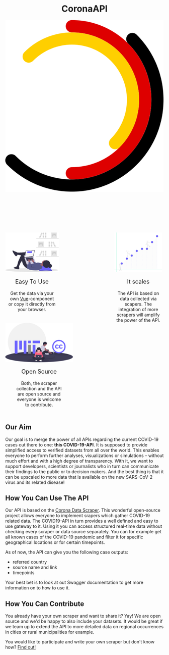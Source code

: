<div style="text-align:center">
  <h1>CoronaAPI</h1>
  <img src="./assets/Ringe.svg" alt="logo">
</div>

<div style="display:flex; margin-top:125px; margin-bottom:50px; flex-wrap: wrap; justify-content: space-between;">
  <div style="margin-right: 5px; display: flex; flex-direction: column; align-items: center;">
    <img src="./assets/easy.svg" alt="logo" height="125">
    <p style="font-size: 1.3em;">Easy To Use</p>
    <div style="width:150px; text-align: center;">Get the data via your own <a href=“https://vuejs.org“>Vue</a>-component or copy it directly from your browser.  </div>
  </div>
  <div style="margin-right: 5px; display: flex; flex-direction: column; align-items: center;">
    <img src="./assets/scalable.svg" alt="logo" height="125">
    <p style="font-size: 1.3em;">It scales</p>
    <div style="width:150px; text-align: center;">The API is based on data collected via scapers. The integration of more scrapers will amplify the power of the API. </div>
  </div>
  <div style="margin-right: 5px; display: flex; flex-direction: column; align-items: center;">
    <img src="./assets/open_source.svg" alt="logo" height="125">
    <p style="font-size: 1.3em;">Open Source</p>
    <div style="width:150px; text-align: center;"> Both, the scraper collection and the API are open source and everyone is welcome to contribute. </div>
  </div>
</div>

## Our Aim 
Our goal is to merge the power of all APIs regarding the current COVID-19 cases out there to one: **this COVID-19-API**. It is supposed to provide simplified access to verified datasets from all over the world. This enables everyone to perform further analyses, visualizations or simulations – without much effort and with a high degree of transparency. With it, we want to support developers, scientists or journalists who in turn can communicate their findings to the public or to decision makers. 
And the best thing is that it can be upscaled to more data that is available on the new SARS-CoV-2 virus and its related disease! 

## How You Can Use The API
Our API is based on the [Corona Data Scraper](https://coronadatascraper.com/#home). This wonderful open-source project allows everyone to implement srapers which gather COVID-19 related data. The COVID19-API in turn provides a well defined and easy to use gateway to it. Using it you can access structured real-time data without checking every scraper or data source separately. You can for example get all known cases of the COVID-19 pandemic and filter it for specific geographical locations or for certain timepoints.

As of now, the API can give you the following case outputs:
- referred country
- source name and link
- timepoints

Your best bet is to look at out Swagger documentation to get more information on to how to use it.


## How You Can Contribute
You already have your own scraper and want to share it? Yay! We are open source and we'd be happy to also include your datasets. It would be great if we team up to extend the API to more detailed data on regional occurrences in cities or rural municipalities for example.

You would like to participate and write your own scraper but don't know how? [Find out!](https://github.com/CoronaAPI/coronadatascraper) 

